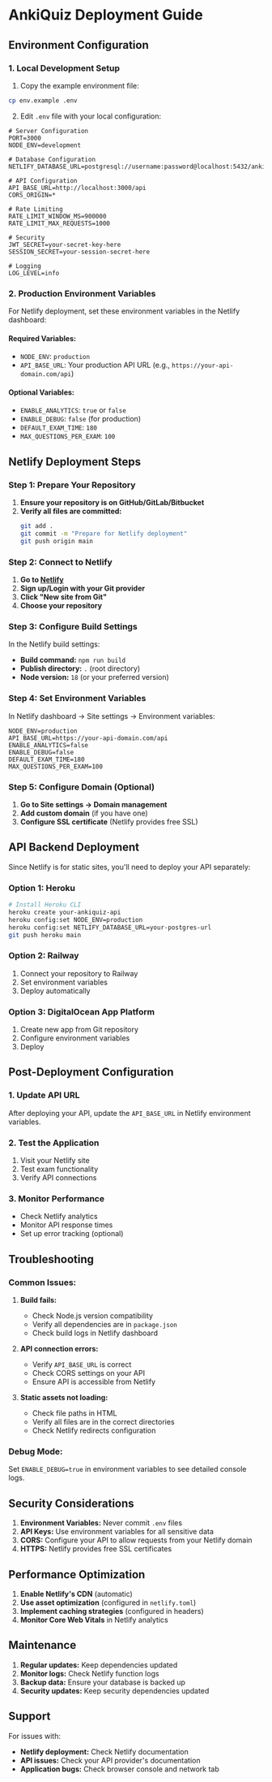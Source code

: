 # AnkiQuiz Deployment Guide

## Environment Configuration

### 1. Local Development Setup

1. Copy the example environment file:
```bash
cp env.example .env
```

2. Edit `.env` file with your local configuration:
```env
# Server Configuration
PORT=3000
NODE_ENV=development

# Database Configuration
NETLIFY_DATABASE_URL=postgresql://username:password@localhost:5432/ankiquiz

# API Configuration
API_BASE_URL=http://localhost:3000/api
CORS_ORIGIN=*

# Rate Limiting
RATE_LIMIT_WINDOW_MS=900000
RATE_LIMIT_MAX_REQUESTS=1000

# Security
JWT_SECRET=your-secret-key-here
SESSION_SECRET=your-session-secret-here

# Logging
LOG_LEVEL=info
```

### 2. Production Environment Variables

For Netlify deployment, set these environment variables in the Netlify dashboard:

#### Required Variables:
- `NODE_ENV`: `production`
- `API_BASE_URL`: Your production API URL (e.g., `https://your-api-domain.com/api`)

#### Optional Variables:
- `ENABLE_ANALYTICS`: `true` or `false`
- `ENABLE_DEBUG`: `false` (for production)
- `DEFAULT_EXAM_TIME`: `180`
- `MAX_QUESTIONS_PER_EXAM`: `100`

## Netlify Deployment Steps

### Step 1: Prepare Your Repository

1. **Ensure your repository is on GitHub/GitLab/Bitbucket**
2. **Verify all files are committed:**
   ```bash
   git add .
   git commit -m "Prepare for Netlify deployment"
   git push origin main
   ```

### Step 2: Connect to Netlify

1. **Go to [Netlify](https://netlify.com)**
2. **Sign up/Login with your Git provider**
3. **Click "New site from Git"**
4. **Choose your repository**

### Step 3: Configure Build Settings

In the Netlify build settings:

- **Build command:** `npm run build`
- **Publish directory:** `.` (root directory)
- **Node version:** `18` (or your preferred version)

### Step 4: Set Environment Variables

In Netlify dashboard → Site settings → Environment variables:

```
NODE_ENV=production
API_BASE_URL=https://your-api-domain.com/api
ENABLE_ANALYTICS=false
ENABLE_DEBUG=false
DEFAULT_EXAM_TIME=180
MAX_QUESTIONS_PER_EXAM=100
```

### Step 5: Configure Domain (Optional)

1. **Go to Site settings → Domain management**
2. **Add custom domain** (if you have one)
3. **Configure SSL certificate** (Netlify provides free SSL)

## API Backend Deployment

Since Netlify is for static sites, you'll need to deploy your API separately:

### Option 1: Heroku
```bash
# Install Heroku CLI
heroku create your-ankiquiz-api
heroku config:set NODE_ENV=production
heroku config:set NETLIFY_DATABASE_URL=your-postgres-url
git push heroku main
```

### Option 2: Railway
1. Connect your repository to Railway
2. Set environment variables
3. Deploy automatically

### Option 3: DigitalOcean App Platform
1. Create new app from Git repository
2. Configure environment variables
3. Deploy

## Post-Deployment Configuration

### 1. Update API URL
After deploying your API, update the `API_BASE_URL` in Netlify environment variables.

### 2. Test the Application
1. Visit your Netlify site
2. Test exam functionality
3. Verify API connections

### 3. Monitor Performance
- Check Netlify analytics
- Monitor API response times
- Set up error tracking (optional)

## Troubleshooting

### Common Issues:

1. **Build fails:**
   - Check Node.js version compatibility
   - Verify all dependencies are in `package.json`
   - Check build logs in Netlify dashboard

2. **API connection errors:**
   - Verify `API_BASE_URL` is correct
   - Check CORS settings on your API
   - Ensure API is accessible from Netlify

3. **Static assets not loading:**
   - Check file paths in HTML
   - Verify all files are in the correct directories
   - Check Netlify redirects configuration

### Debug Mode:
Set `ENABLE_DEBUG=true` in environment variables to see detailed console logs.

## Security Considerations

1. **Environment Variables:** Never commit `.env` files
2. **API Keys:** Use environment variables for all sensitive data
3. **CORS:** Configure your API to allow requests from your Netlify domain
4. **HTTPS:** Netlify provides free SSL certificates

## Performance Optimization

1. **Enable Netlify's CDN** (automatic)
2. **Use asset optimization** (configured in `netlify.toml`)
3. **Implement caching strategies** (configured in headers)
4. **Monitor Core Web Vitals** in Netlify analytics

## Maintenance

1. **Regular updates:** Keep dependencies updated
2. **Monitor logs:** Check Netlify function logs
3. **Backup data:** Ensure your database is backed up
4. **Security updates:** Keep security dependencies updated

## Support

For issues with:
- **Netlify deployment:** Check Netlify documentation
- **API issues:** Check your API provider's documentation
- **Application bugs:** Check browser console and network tab 